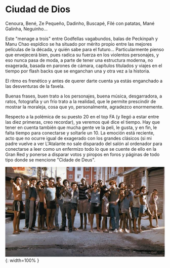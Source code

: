 # Ciudad de Dios

Cenoura, Bené, Ze Pequeño, Dadinho, Buscapé, Filé con patatas, Mané Galinha, Neguinho...

Este "menage a trois" entre Godfellas vagabundos, balas de Peckinpah y Manu Chao espídico se ha situado por mérito propio entre las mejores películas de la década, y quién sabe para el futuro... Particularmente pienso que envejecerá bien, pues radica su fuerza en los violentos personajes, y eso nunca pasa de moda, a parte de tener una estructura moderna, no exagerada, basada en parones de cámara, capítulos titulados y viajes en el tiempo por flash backs que se enganchan una y otra vez a la historia.

El ritmo es frenético y antes de querer darte cuenta ya estás enganchado a las desventuras de la favela.

Buenas frases, buen trato a los personajes, buena música, desgarradora, a ratos, fotografía y un frío trato a la realidad, que le permite prescindir de mostrar la moraleja, cosa que yo, personalmente, agradezco enormemente.

Respecto a la polémica de su puesto 20 en el top FA (y llegó a estar entre las diez primeras, creo recordar), ya veremos qué dice el tiempo. Hay que tener en cuenta también que mucha gente ve la peli, le gusta, y en fin, le falta tiempo para conectarse y soltarle un 10. La emoción está reciente, acto que no ocurre igual de exagerado con los grandes clásicos (si mi padre vuelve a ver L'Atalante no sale disparado del salón al ordenador para conectarse a leer como un enfermizo todo lo que se cuente de ello en la Gran Red y ponerse a disparar votos y piropos en foros y páginas de todo tipo donde se mencione "Cidade de Deus".

![Ciudad de Dios](./img/ciudad.jpg){: width=100% }

